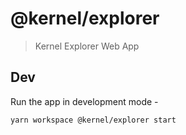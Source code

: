 # @kernel/explorer

> Kernel Explorer Web App

## Dev

Run the app in development mode -

`yarn workspace @kernel/explorer start`
